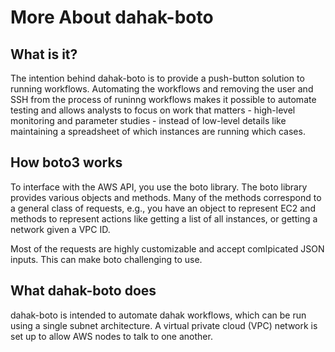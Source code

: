# More About dahak-boto

## What is it? 

The intention behind dahak-boto is to provide a push-button
solution to running workflows. Automating the workflows and
removing the user and SSH from the process of runinng workflows
makes it possible to automate testing and allows analysts to
focus on work that matters - high-level monitoring and parameter
studies - instead of low-level details like maintaining a spreadsheet
of which instances are running which cases. 

## How boto3 works

To interface with the AWS API, you use the boto library.
The boto library provides various objects and methods.
Many of the methods correspond to a general class of requests,
e.g., you have an object to represent EC2 and methods to 
represent actions like getting a list of all instances,
or getting a network given a VPC ID.

Most of the requests are highly customizable and accept
comlpicated JSON inputs. This can make boto challenging to use.

## What dahak-boto does

dahak-boto is intended to automate dahak workflows,
which can be run using a single subnet architecture.
A virtual private cloud (VPC) network is set up to 
allow AWS nodes to talk to one another.

